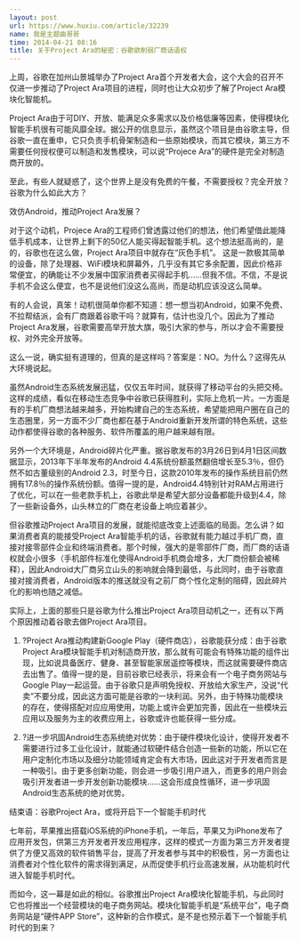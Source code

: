```yaml
---
layout: post
url: https://www.huxiu.com/article/32239
name: 我是主题曲哥哥
time: 2014-04-21 08:16
title: 关于Project Ara的秘密：谷歌欲削弱厂商话语权
---
```

上周，谷歌在加州山景城举办了Project Ara首个开发者大会，这个大会的召开不仅进一步推动了Project Ara项目的进程，同时也让大众初步了解了Project Ara模块化智能机。

Project Ara由于可DIY、开放、能满足众多需求以及价格低廉等因素，使得模块化智能手机很有可能风靡全球。据公开的信息显示，虽然这个项目是由谷歌主导，但谷歌一直在重申，它只负责手机骨架制造和一些原始模块，而其它模块，第三方不需要任何授权便可以制造和发售模块，可以说“Projece Ara”的硬件是完全对制造商开放的。

至此，有些人就疑惑了，这个世界上是没有免费的午餐，不需要授权？完全开放？谷歌为什么如此大方？

效仿Android，推动Project Ara发展？

对于这个动机，Projece Ara的工程师们曾透露过他们的想法，他们希望借此能降低手机成本，让世界上剩下的50亿人能买得起智能手机。这个想法挺高尚的，是的，谷歌也在这么做，Project Ara项目中就存在“灰色手机”。 这是一款极其简单的设备，除了处理器、WiFi模块和屏幕外，几乎没有其它多余配置，因此价格非常便宜，的确能让不少发展中国家消费者买得起手机……但我不信。不信，不是说手机不会这么便宜，也不是说他们没这么高尚，而是动机应该没这么简单。

有的人会说，真笨！动机很简单你都不知道：想一想当初Android，如果不免费、不拉帮结派，会有厂商跟着谷歌干吗？就算有，估计也没几个。因此为了推动Project Ara发展，谷歌需要高举开放大旗，吸引大家的参与，所以才会不需要授权、对外完全开放等。

这么一说，确实挺有道理的，但真的是这样吗？答案是：NO。为什么？这得先从大环境说起。

虽然Android生态系统发展迅猛，仅仅五年时间，就获得了移动平台的头把交椅。这样的成绩，看似在移动生态竞争中谷歌已获得胜利，实际上危机一片。一方面是有的手机厂商想法越来越多，开始构建自己的生态系统，希望能把用户圈在自己的生态圈里，另一方面不少厂商也都在基于Android重新开发所谓的特色系统，这些动作都使得谷歌的各种服务、软件所覆盖的用户越来越有限。

另外一个大环境是，Android碎片化严重。据谷歌发布的3月26日到4月1日区间数据显示，2013年下半年发布的Android 4.4系统份额虽然翻倍增长至5.3％，但仍然不如古董级别的Android 2.3，时至今日，这款2010年发布的操作系统目前仍然拥有17.8％的操作系统份额。值得一提的是，Android4.4特别针对RAM占用进行了优化，可以在一些老款手机上，谷歌此举是希望大部分设备都能升级到4.4，除了一些新设备外，山头林立的厂商在老设备上响应着甚少。

但谷歌推动Project Ara项目的发展，就能彻底改变上述面临的局面。怎么讲？如果消费者真的能接受Project Ara智能手机的话，谷歌就有能力越过手机厂商，直接对接零部件企业和终端消费者。那个时候，强大的是零部件厂商，而厂商的话语权就会小很多（手机部件标准化使得Android手机商会增多，大厂商份额会被稀释），因此Android大厂商另立山头的影响就会降到最低，与此同时，由于谷歌直接对接消费者，Android版本的推送就没有之前厂商个性化定制的阻碍，因此碎片化的影响也随之减低。

实际上，上面的那些只是谷歌为什么推出Project Ara项目动机之一，还有以下两个原因推动着谷歌去做Project Ara项目。

1. ?Project Ara推动构建新Google Play（硬件商店），谷歌能获分成：由于谷歌Project Ara模块智能手机对制造商开放，那么就有可能会有特殊功能的组件出现，比如说具备医疗、健身、甚至智能家居遥控等模块，而这就需要硬件商店去出售了。值得一提的是，目前谷歌已经表示，将来会有一个电子商务网站与Google Play一起运营。由于谷歌只是声明免授权、开放给大家生产，没说“代卖”不要分成，因此这方面可能是谷歌的一块利润。另外，由于特殊功能模块的存在，使得搭配对应应用使用，功能上或许会更加完善，因此在一些模块云应用以及服务为主的收费应用上，谷歌或许也能获得一些分成。

2. ?进一步巩固Android生态系统绝对优势：由于硬件模块化设计，使得开发者不需要进行过多工业化设计，就能通过软硬件结合创造一些新的功能，所以它在用户定制化市场以及细分功能领域肯定会有大市场，因此这对于开发者而言是一种吸引。由于更多创新功能，则会进一步吸引用户进入，而更多的用户则会吸引开发者进一步开发创新功能模块……这会形成良性循环，进一步巩固Android生态系统的绝对优势。

结束语：谷歌Project Ara，或将开启下一个智能手机时代

七年前，苹果推出搭载iOS系统的iPhone手机，一年后，苹果又为iPhone发布了应用开发包，供第三方开发者开发应用程序，这样的模式一方面为第三方开发者提供了方便又高效的软件销售平台，提高了开发者参与其中的积极性，另一方面也让消费者对个性化软件的需求得到满足，从而促使手机行业高速发展，从功能机时代进入智能手机时代。

而如今，这一幕是如此的相似。谷歌推出Project Ara模块化智能手机，与此同时它也将推出一个经营模块的电子商务网站。模块化智能手机是“系统平台”，电子商务网站是“硬件APP Store”，这种新的合作模式，是不是也预示着下一个智能手机时代的到来？

